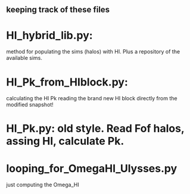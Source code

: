 ## keeping track of these files

# HI_hybrid_lib.py: 
method for populating the sims (halos) with HI.
Plus a repository of the available sims.

# HI_Pk_from_HIblock.py:
calculating the HI Pk reading the brand new HI 
block directly from the modified snapshot!


# HI_Pk.py: old style. Read Fof halos, assing HI, calculate Pk.


# looping_for_OmegaHI_Ulysses.py
just computing the Omega_HI
